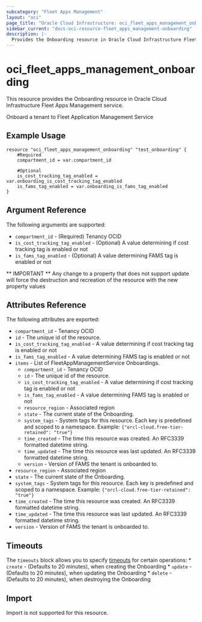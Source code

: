 ```yaml
---
subcategory: "Fleet Apps Management"
layout: "oci"
page_title: "Oracle Cloud Infrastructure: oci_fleet_apps_management_onboarding"
sidebar_current: "docs-oci-resource-fleet_apps_management-onboarding"
description: |-
  Provides the Onboarding resource in Oracle Cloud Infrastructure Fleet Apps Management service
---
```


# oci_fleet_apps_management_onboarding
This resource provides the Onboarding resource in Oracle Cloud Infrastructure Fleet Apps Management service.

Onboard a tenant to Fleet Application Management Service


## Example Usage

```hcl
resource "oci_fleet_apps_management_onboarding" "test_onboarding" {
	#Required
	compartment_id = var.compartment_id

	#Optional
	is_cost_tracking_tag_enabled = var.onboarding_is_cost_tracking_tag_enabled
	is_fams_tag_enabled = var.onboarding_is_fams_tag_enabled
}
```

## Argument Reference

The following arguments are supported:

* `compartment_id` - (Required) Tenancy OCID
* `is_cost_tracking_tag_enabled` - (Optional) A value determining if cost tracking tag is enabled or not
* `is_fams_tag_enabled` - (Optional) A value determining FAMS tag is enabled or not


** IMPORTANT **
Any change to a property that does not support update will force the destruction and recreation of the resource with the new property values

## Attributes Reference

The following attributes are exported:

* `compartment_id` - Tenancy OCID
* `id` - The unique id of the resource.
* `is_cost_tracking_tag_enabled` - A value determining if cost tracking tag is enabled or not
* `is_fams_tag_enabled` - A value determining FAMS tag is enabled or not
* `items` - List of FleetAppManagementService Onboardings.
	* `compartment_id` - Tenancy OCID
	* `id` - The unique id of the resource.
	* `is_cost_tracking_tag_enabled` - A value determining if cost tracking tag is enabled or not
	* `is_fams_tag_enabled` - A value determining FAMS tag is enabled or not
	* `resource_region` - Associated region
	* `state` - The current state of the Onboarding.
	* `system_tags` - System tags for this resource. Each key is predefined and scoped to a namespace. Example: `{"orcl-cloud.free-tier-retained": "true"}` 
	* `time_created` - The time this resource was created. An RFC3339 formatted datetime string.
	* `time_updated` - The time this resource was last updated. An RFC3339 formatted datetime string.
	* `version` - Version of FAMS the tenant is onboarded to.
* `resource_region` - Associated region
* `state` - The current state of the Onboarding.
* `system_tags` - System tags for this resource. Each key is predefined and scoped to a namespace. Example: `{"orcl-cloud.free-tier-retained": "true"}` 
* `time_created` - The time this resource was created. An RFC3339 formatted datetime string.
* `time_updated` - The time this resource was last updated. An RFC3339 formatted datetime string.
* `version` - Version of FAMS the tenant is onboarded to.

## Timeouts

The `timeouts` block allows you to specify [timeouts](https://registry.terraform.io/providers/oracle/oci/latest/docs/guides/changing_timeouts) for certain operations:
	* `create` - (Defaults to 20 minutes), when creating the Onboarding
	* `update` - (Defaults to 20 minutes), when updating the Onboarding
	* `delete` - (Defaults to 20 minutes), when destroying the Onboarding


## Import

Import is not supported for this resource.

